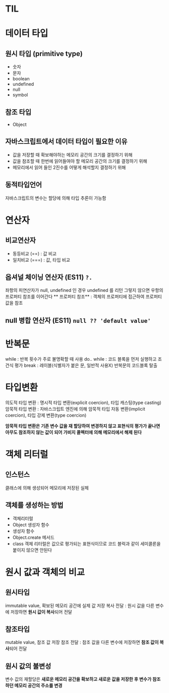 # TIL

# 데이터 타입

## 원시 타입 (primitive type)
- 숫자
- 문자
- boolean
- undefined
- null
- symbol

## 참조 타입
- Object

## 자바스크립트에서 데이터 타입이 필요한 이유
- 값을 저장할 때 확보해야하는 메모리 공간의 크기를 결정하기 위해
- 값을 참조할 때 한번에 읽어들여야 할 메모리 공간의 크기를 결정하기 위해
- 메모리에서 읽어 들인 2진수를 어떻게 해석할지 결정하기 위해

## 동적타입언어
자바스크립트의 변수는 할당에 의해 타입 추론이 가능함

# 연산자
## 비교연산자 
- 동등비교 (==) : 값 비교
- 일치비교 (===) : 값, 타입 비교

## 옵셔널 체이닝 연산자 (ES11) `?.`
좌항의 피연산자가 null, undefined 인 경우 undefined 를 리턴
그렇지 않으면 우항의 프로퍼티 참조를 이어간다
** 프로퍼티 참조** : 객체의 프로퍼티에 접근하여 프로퍼티 값을 참조

## null 병합 연산자 (ES11) `null ?? 'default value'`

# 반복문
while : 반복 횟수가 주로 불명확할 때 사용
do.. while : 코드 블록을 먼저 실행하고 조건식 평가
break : 레이블(식별자가 붙은 문, 일반적 사용X) 반복문의 코드블록 탈출

# 타입변환
의도적 타입 변환 : 명시적 타입 변환(explicit coercion), 타입 캐스팅(type casting)
암묵적 타입 변환 : 자바스크립트 엔진에 의해 암묵적 타입 자동 변환(implicit coercion), 타입 강제 변환(type coercion)

**암묵적 타입 변환은 기존 변수 값을 재 할당하여 변경하지 않고 표현식의 평가가 끝나면 아무도 참조하지 않는 값이 되어 가비지 콜렉터에 의해 메모리에서 해제 된다**

# 객체 리터럴

## 인스턴스 
클래스에 의해 생성되어 메모리에 저장된 실체

## 객체를 생성하는 방법
- 객체리터럴
- Object 생성자 함수
- 생성자 함수
- Object.create 메서드
- class
객체 리터럴은 값으로 평가되는 표현식이므로 코드 블럭과 같이 세미콜론을 붙이지 않으면 안된다

# 원시 값과 객체의 비교
## 원시타입
immutable value, 확보된 메모리 공간에 실제 값 저장
복사 전달 : 원시 값을 다른 변수에 저장하면 **원시 값이 복사**되어 전달 

## 참조타입
mutable value, 참조 값 저장
참조 전달 : 참조 값을 다른 변수에 저장하면 **참조 값이 복사**되어 전달

## 원시 값의 불변성
변수 값의 재할당은 **새로운 메모리 공간을 확보하고 새로운 값을 저장한 후 변수가 참조하던 메모리 공간의 주소를 변경**

